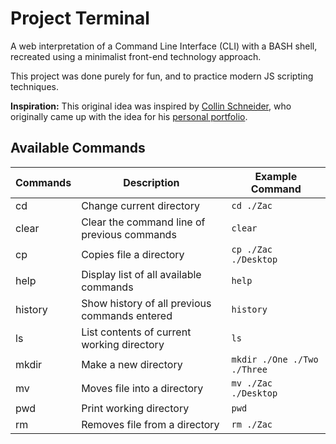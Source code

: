 # Project Terminal

A web interpretation of a Command Line Interface (CLI) with a BASH shell, recreated using a minimalist front-end technology approach.

This project was done purely for fun, and to practice modern JS scripting techniques. 

**Inspiration:** This original idea  was inspired by [Collin Schneider](https://github.com/CollinSchneider), who originally came up with the idea for his [personal portfolio](https://github.com/CollinSchneider/collinschneider.github.io).

## Available Commands

| **Commands** | **Description** | **Example Command** |
|-------|-------|-------|
| cd | Change current directory | `cd ./Zac` |
| clear | Clear the command line of previous commands | `clear` |
| cp | Copies file a directory | `cp ./Zac ./Desktop` |
| help | Display list of all available commands | `help` | 
| history | Show history of all previous commands entered | `history` | 
| ls | List contents of current working directory | `ls` | 
| mkdir | Make a new directory | `mkdir ./One ./Two ./Three` |
| mv | Moves file into a directory | `mv ./Zac ./Desktop` |
| pwd | Print working directory | `pwd` | 
| rm | Removes file from a directory | `rm ./Zac` |